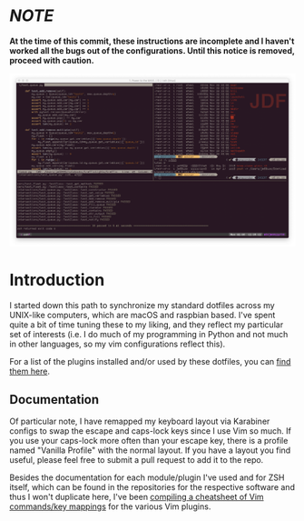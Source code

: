 # ***NOTE***
__At the time of this commit, these instructions are incomplete and I haven't worked all the bugs out of the configurations. Until this notice is removed, proceed with caution.__

![example screenshot](screenshot.png)

# Introduction
I started down this path to synchronize my standard dotfiles across my UNIX-like computers, which are macOS and raspbian based. I've spent quite a bit of time tuning these to my liking, and they reflect my particular set of interests (i.e. I do much of my programming in Python and not much in other languages, so my vim configurations reflect this).

For a list of the plugins installed and/or used by these dotfiles, you can [find them here](whats_included.md).

## Documentation
Of particular note, I have remapped my keyboard layout via Karabiner configs to swap the escape and caps-lock keys since I use Vim so much. If you use your caps-lock more often than your escape key, there is a profile named "Vanilla Profile" with the normal layout. If you have a layout you find useful, please feel free to submit a pull request to add it to the repo.

Besides the documentation for each module/plugin I've used and for ZSH itself, which can be found in the repositories for the respective software and thus I won't duplicate here, I've been [compiling a cheatsheet of Vim commands/key mappings](vim-cheatsheet.md) for the various Vim plugins.
